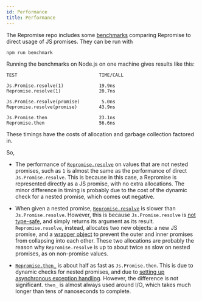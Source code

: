 ```yaml
---
id: Performance
title: Performance
---
```


The Repromise repo includes some [benchmarks](https://github.com/aantron/repromise/blob/master/test/js/benchmark.re) comparing Repromise to direct usage of JS promises. They can be run with

```
npm run benchmark
```

Running the benchmarks on Node.js on one machine gives results like this:

```
TEST                              TIME/CALL

Js.Promise.resolve(1)             19.9ns
Repromise.resolve(1)              20.7ns

Js.Promise.resolve(promise)        5.0ns
Repromise.resolve(promise)        43.9ns

Js.Promise.then                   23.1ns
Repromise.then                    56.6ns
```

These timings have the costs of allocation and garbage collection factored in.

So,

- The performance of [`Repromise.resolve`](API#resolve) on values that are not nested promises, such as `1` is almost the same as the performance of direct `Js.Promise.resolve`. This is because in this case, a Repromise is represented directly as a JS promise, with no extra allocations. The minor difference in timing is probably due to the cost of the dynamic check for a nested promise, which comes out negative.

- When given a nested promise, [`Repromise.resolve`](API#resolve) is slower than `Js.Promise.resolve`. However, this is because `Js.Promise.resolve` is [not type-safe](DesignFAQ#why-are-js-promises-not-type-safe), and simply returns its argument as its result. `Repromise.resolve`, instead, allocates two new objects: a new JS promise, and a [wrapper object](Interop#representation) to prevent the outer and inner promises from collapsing into each other. These two allocations are probably the reason why `Repromise.resolve` is up to about twice as slow on nested promises, as on non-promise values.

- [`Repromise.then_`](API#then) is about half as fast as `Js.Promise.then`. This is due to dynamic checks for nested promises, and due to [setting up asynchronous exception handling](API#onunhandledexception). However, the difference is not significant. `then_` is almost always used around I/O, which takes much longer than tens of nanoseconds to complete.
